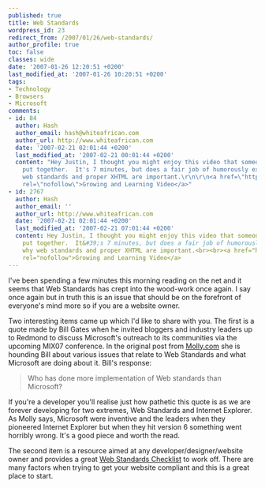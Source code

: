 ```yaml
---
published: true
title: Web Standards
wordpress_id: 23
redirect_from: /2007/01/26/web-standards/
author_profile: true
toc: false
classes: wide
date: '2007-01-26 12:20:51 +0200'
last_modified_at: '2007-01-26 10:20:51 +0200'
tags:
- Technology
- Browsers
- Microsoft
comments:
- id: 84
  author: Hash
  author_email: hash@whiteafrican.com
  author_url: http://www.whiteafrican.com
  date: '2007-02-21 02:01:44 +0200'
  last_modified_at: '2007-02-21 00:01:44 +0200'
  content: "Hey Justin, I thought you might enjoy this video that someone I work with
    put together.  It's 7 minutes, but does a fair job of humorously explaining why
    web standards and proper XHTML are important.\r\n\r\n<a href=\"http://www.iheartthe.com/podcast/archive/episode16.html\"
    rel=\"nofollow\">Growing and Learning Video</a>"
- id: 2767
  author: Hash
  author_email: ''
  author_url: http://www.whiteafrican.com
  date: '2007-02-21 02:01:44 +0200'
  last_modified_at: '2007-02-21 07:01:44 +0200'
  content: Hey Justin, I thought you might enjoy this video that someone I work with
    put together.  It&#39;s 7 minutes, but does a fair job of humorously explaining
    why web standards and proper XHTML are important.<br><br><a href="http://www.iheartthe.com/podcast/archive/episode16.html"
    rel="nofollow">Growing and Learning Video</a>
---
```

I've been spending a few minutes this morning reading on the net and it seems that Web Standards has crept into the wood-work once again. I say once again but in truth this is an issue that should be on the forefront of everyone's mind more so if you are a website owner.

Two interesting items came up which I'd like to share with you. The first is a quote made by Bill Gates when he invited bloggers and industry leaders up to Redmond to discuss Microsoft's outreach to its communities via the upcoming MIX07 conference. In the original post from <a href="http://www.molly.com/2006/12/14/who-questions-bill-gates-commitment-to-web-standards/">Molly.com</a> she is hounding Bill about various issues that relate to Web Standards and what Microsoft are doing about it. Bill's response:

>Who has done more implementation of Web standards than Microsoft?

If you're a developer you'll realise just how pathetic this quote is as we are forever developing for two extremes, Web Standards and Internet Explorer. As Molly says, Microsoft were inventive and the leaders when they pioneered Internet Explorer but when they hit version 6 something went horribly wrong. It's a good piece and worth the read.

The second item is a resource aimed at any developer/designer/website owner and provides a great <a href="http://www.maxdesign.com.au/presentation/checklist.htm">Web Standards Checklist</a> to work off. There are many factors when trying to get your website compliant and this is a great place to start.
